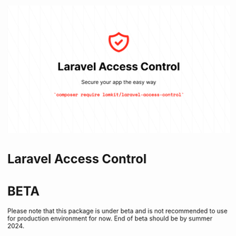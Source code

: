 <p align="center"><img src="https://raw.githubusercontent.com/Lomkit/art/master/laravel-access-control/cover.png" alt="Social Card of Laravel Access Control"></p>

# Laravel Access Control

# BETA
Please note that this package is under beta and is not recommended to use for production environment for now. End of beta should be by summer 2024.